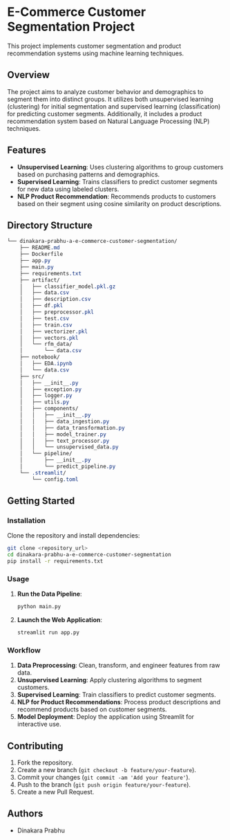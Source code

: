 E-Commerce Customer Segmentation Project
========================================

This project implements customer segmentation and product recommendation systems using machine learning techniques.

Overview
--------

The project aims to analyze customer behavior and demographics to segment them into distinct groups. It utilizes both unsupervised learning (clustering) for initial segmentation and supervised learning (classification) for predicting customer segments. Additionally, it includes a product recommendation system based on Natural Language Processing (NLP) techniques.

Features
--------

*   **Unsupervised Learning**: Uses clustering algorithms to group customers based on purchasing patterns and demographics.
*   **Supervised Learning**: Trains classifiers to predict customer segments for new data using labeled clusters.
*   **NLP Product Recommendation**: Recommends products to customers based on their segment using cosine similarity on product descriptions.

Directory Structure
-------------------

```css
└── dinakara-prabhu-a-e-commerce-customer-segmentation/
    ├── README.md
    ├── Dockerfile
    ├── app.py
    ├── main.py
    ├── requirements.txt
    ├── artifact/
    │   ├── classifier_model.pkl.gz
    │   ├── data.csv
    │   ├── description.csv
    │   ├── df.pkl
    │   ├── preprocessor.pkl
    │   ├── test.csv
    │   ├── train.csv
    │   ├── vectorizer.pkl
    │   ├── vectors.pkl
    │   └── rfm_data/
    │       └── data.csv
    ├── notebook/
    │   ├── EDA.ipynb
    │   └── data.csv
    ├── src/
    │   ├── __init__.py
    │   ├── exception.py
    │   ├── logger.py
    │   ├── utils.py
    │   ├── components/
    │   │   ├── __init__.py
    │   │   ├── data_ingestion.py
    │   │   ├── data_transformation.py
    │   │   ├── model_trainer.py
    │   │   ├── text_processor.py
    │   │   └── unsupervised_data.py
    │   └── pipeline/
    │       ├── __init__.py
    │       └── predict_pipeline.py
    └── .streamlit/
        └── config.toml
```

Getting Started
---------------

### Installation

Clone the repository and install dependencies:

```bash
git clone <repository_url>
cd dinakara-prabhu-a-e-commerce-customer-segmentation
pip install -r requirements.txt
```

### Usage

1.  **Run the Data Pipeline**:
    
    ```bash
    python main.py
    ```
    
2.  **Launch the Web Application**:
    
    ```bash
    streamlit run app.py
    ```
    

### Workflow

1.  **Data Preprocessing**: Clean, transform, and engineer features from raw data.
2.  **Unsupervised Learning**: Apply clustering algorithms to segment customers.
3.  **Supervised Learning**: Train classifiers to predict customer segments.
4.  **NLP for Product Recommendations**: Process product descriptions and recommend products based on customer segments.
5.  **Model Deployment**: Deploy the application using Streamlit for interactive use.

Contributing
------------

1.  Fork the repository.
2.  Create a new branch (`git checkout -b feature/your-feature`).
3.  Commit your changes (`git commit -am 'Add your feature'`).
4.  Push to the branch (`git push origin feature/your-feature`).
5.  Create a new Pull Request.

Authors
-------

*   Dinakara Prabhu




